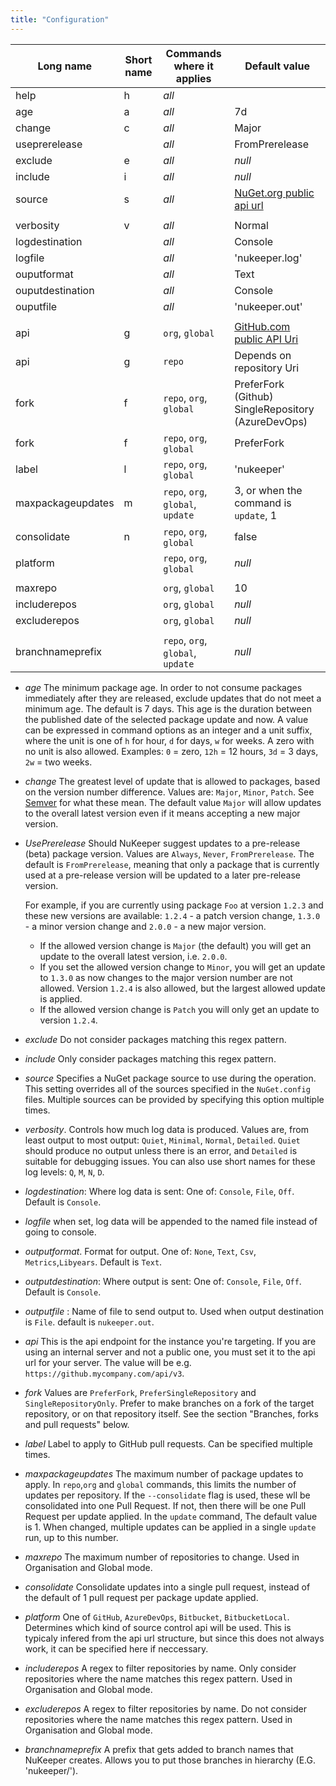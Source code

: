```yaml
---
title: "Configuration"
---
```



| Long name        | Short name | Commands where it applies | Default value          |
|------------------|-----------|---------------------------|-------------------------|
| help             | h         | _all_                     |                         |
| age              | a         | _all_                     | 7d                      |
| change           | c         | _all_                     | Major                   |
| useprerelease    |           | _all_                     | FromPrerelease          |
| exclude          | e         | _all_                     | _null_                  |
| include          | i         | _all_                     | _null_                  |
| source           | s         | _all_                     |[NuGet.org public api url](https://api.nuget.org/v3/index.json)|
|                  |           |                           |                         |
| verbosity        | v         | _all_                     | Normal                  |
| logdestination   |           | _all_                     | Console                 |
| logfile          |           | _all_                     | 'nukeeper.log'          |
| ouputformat      |           | _all_                     | Text                    |
| ouputdestination |           | _all_                     | Console                 |
| ouputfile        |           | _all_                     | 'nukeeper.out'          |
|                  |           |                           |                         |
| api              | g         | `org`, `global`           |[GitHub.com public API Uri](https://api.github.com/)|
| api              | g         | `repo`                    | Depends on repository Uri|
| fork             | f         | `repo`, `org`, `global`   | PreferFork (Github) <br/> SingleRepository (AzureDevOps) |
| fork             | f         | `repo`, `org`, `global`   | PreferFork              |
| label            | l         | `repo`, `org`, `global`   | 'nukeeper'              |
| maxpackageupdates| m         | `repo`, `org`, `global`, `update`| 3, or when the command is `update`, 1 |
| consolidate      | n         | `repo`, `org`, `global`   | false                   |
| platform         |           | `repo`, `org`, `global`   | _null_                  |
|                  |           |                           |                         |
| maxrepo          |           | `org`, `global`           | 10                      |
| includerepos     |           | `org`, `global`           | _null_                  |
| excluderepos     |           | `org`, `global`           | _null_                  |
|                  |           |                           |                         |
| branchnameprefix |           | `repo`, `org`, `global`, `update`| _null_           |

* *age* The minimum package age. In order to not consume packages immediately after they are released, exclude updates that do not meet a minimum age.  The default is 7 days. This age is the duration between the published date of the selected package update and now.
 A value can be expressed in command options as an integer and a unit suffix,
where the unit is one of `h` for hour, `d` for days, `w` for weeks. A zero with no unit is also allowed.
Examples: `0` = zero, `12h` = 12 hours, `3d` = 3 days, `2w` = two weeks.

* *change* The greatest level of update that is allowed to packages, based on the version number difference. Values are:  `Major`, `Minor`, `Patch`.
 See [Semver](http://semver.org/) for what these mean.
 The default value `Major` will allow updates to the overall latest version even if it means accepting a new major version.

* *UsePrerelease* Should NuKeeper suggest updates to a pre-release (beta) package version. Values are `Always`, `Never`, `FromPrerelease`. The default is `FromPrerelease`, meaning that only a package that is currently used at a pre-release version will be updated to a later pre-release version.

  For example, if you are currently using package `Foo` at version `1.2.3` and these new versions are available: `1.2.4` - a patch version change, `1.3.0` - a minor version change and `2.0.0` - a new major version.
  * If the allowed version change is `Major` (the default) you will get an update to the overall latest version, i.e. `2.0.0`.
  * If you set the allowed version change to `Minor`, you will get an update to `1.3.0` as now changes to the major version number are not allowed. Version `1.2.4` is also allowed, but the largest allowed update is applied.
  * If the allowed version change is `Patch` you will only get an update to version `1.2.4`.

* *exclude* Do not consider packages matching this regex pattern.
* *include* Only consider packages matching this regex pattern.
* *source* Specifies a NuGet package source to use during the operation. This setting overrides all of the sources specified in the `NuGet.config` files. Multiple sources can be provided by specifying this option multiple times.

* *verbosity*. Controls how much log data is produced. Values are, from least output to most output: `Quiet`, `Minimal`, `Normal`, `Detailed`. `Quiet` should produce no output unless there is an error, and `Detailed` is suitable for debugging issues.  You can also use short names for these log levels: `Q`, `M`, `N`, `D`.
* *logdestination*: Where log data is sent: One of: `Console`, `File`, `Off`. Default is `Console`.
* *logfile* when set, log data will be appended to the named file instead of going to console.
* *outputformat*. Format for output. One of: `None`, `Text`, `Csv`, `Metrics`,`Libyears`. Default is `Text`.
* *outputdestination*: Where output is sent: One of: `Console`, `File`, `Off`. Default is `Console`.
* *outputfile* : Name of file to send output to. Used when output destination is `File`. default is `nukeeper.out`.

* *api* This is the api endpoint for the instance you're targeting. If you are using an internal server and not a public one, you must set it to the api url for your server. The value will be e.g. `https://github.mycompany.com/api/v3`.
* *fork* Values are `PreferFork`, `PreferSingleRepository` and `SingleRepositoryOnly`. Prefer to make branches on a fork of the target repository, or on that repository itself. See the section "Branches, forks and pull requests" below.
* *label* Label to apply to GitHub pull requests. Can be specified multiple times.
* *maxpackageupdates* The maximum number of package updates to apply. In `repo`,`org` and `global` commands, this limits the number of updates per repository. If the `--consolidate` flag is used, these wll be consolidated into one Pull Request. If not, then there will be one Pull Request per update applied. In the `update` command, The default value is 1. When changed, multiple updates can be applied in a single `update` run, up to this number.
* *maxrepo* The maximum number of repositories to change. Used in Organisation and Global mode.
* *consolidate* Consolidate updates into a single pull request, instead of the default of 1 pull request per package update applied.
* *platform* One of `GitHub`, `AzureDevOps`, `Bitbucket`, `BitbucketLocal`. Determines which kind of source control api will be used. This is typicaly infered from the api url structure, but since this does not always work, it can be specified here if neccessary.

* *includerepos* A regex to filter repositories by name. Only consider repositories where the name matches this regex pattern. Used in Organisation and Global mode.
* *excluderepos* A regex to filter repositories by name. Do not consider repositories where the name matches this regex pattern. Used in Organisation and Global mode.

* *branchnameprefix* A prefix that gets added to branch names that NuKeeper creates. Allows you to put those branches in hierarchy (E.G. 'nukeeper/').
